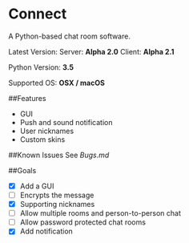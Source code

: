 # Connect

A Python-based chat room software.

Latest Version: Server: **Alpha 2.0**  Client: **Alpha 2.1**

Python Version: **3.5**

Supported OS: **OSX / macOS**

##Features
* GUI
* Push and sound notification
* User nicknames
* Custom skins

##Known Issues
See *Bugs.md*

##Goals
- [x] Add a GUI
- [ ] Encrypts the message
- [x] Supporting nicknames
- [ ] Allow multiple rooms and person-to-person chat
- [ ] Allow password protected chat rooms
- [x] Add notification

